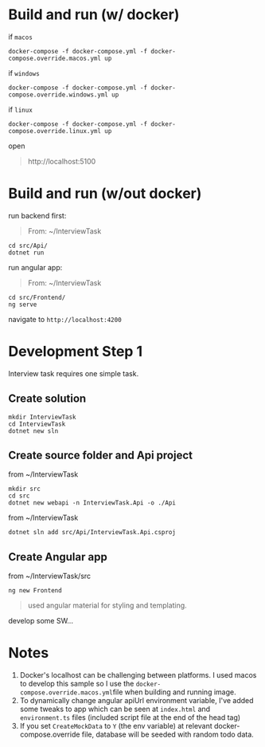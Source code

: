 # Build and run (w/ docker)

if `macos`
```
docker-compose -f docker-compose.yml -f docker-compose.override.macos.yml up
```
if `windows`
```
docker-compose -f docker-compose.yml -f docker-compose.override.windows.yml up
```
if `linux`
```
docker-compose -f docker-compose.yml -f docker-compose.override.linux.yml up
```

open 
> http://localhost:5100


# Build and run (w/out docker)

run backend first:

> From: ~/InterviewTask

```
cd src/Api/
dotnet run
```

run angular app:

> From: ~/InterviewTask

```
cd src/Frontend/
ng serve
```

navigate to `http://localhost:4200`

# Development Step 1
Interview task requires one simple task.
## Create solution

```
mkdir InterviewTask
cd InterviewTask
dotnet new sln
```

## Create source folder and Api project
from ~/InterviewTask
```
mkdir src
cd src
dotnet new webapi -n InterviewTask.Api -o ./Api
```
from ~/InterviewTask
```
dotnet sln add src/Api/InterviewTask.Api.csproj
```

## Create Angular app
from ~/InterviewTask/src
```
ng new Frontend
```

> used angular material for styling and templating.

develop some SW...

# Notes
1. Docker's localhost can be challenging between platforms. I used macos to develop this sample so I use the `docker-compose.override.macos.yml`file when building and running image.
1. To dynamically change angular apiUrl environment variable, I've added some tweaks to app which can be seen at `index.html` and `environment.ts` files (included script file at the end of the head tag)
1. If you set `CreateMockData` to `Y` (the env variable) at relevant docker-compose.override file, database will be seeded with random todo data.
